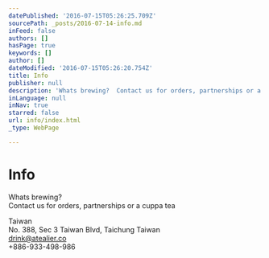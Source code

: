 ```yaml
---
datePublished: '2016-07-15T05:26:25.709Z'
sourcePath: _posts/2016-07-14-info.md
inFeed: false
authors: []
hasPage: true
keywords: []
author: []
dateModified: '2016-07-15T05:26:20.754Z'
title: Info
publisher: null
description: 'Whats brewing?  Contact us for orders, partnerships or a cuppa tea'
inLanguage: null
inNav: true
starred: false
url: info/index.html
_type: WebPage

---
```

# Info

Whats brewing?   
Contact us for orders, partnerships or a cuppa tea

Taiwan  
No. 388, Sec 3 Taiwan Blvd, Taichung Taiwan   
drink@atealier.co  
+886-933-498-986